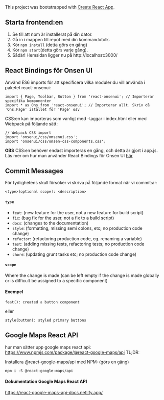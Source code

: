 This project was bootstrapped with [Create React App](https://github.com/facebook/create-react-app).

## Starta frontend:en 
1. Se till att npm är installerat på din dator.
2. Gå in i mappen till repot med din kommandotolk.
3. Kör `npm install` (detta görs en gång)
4. Kör `npm start`(detta görs varje gång). 
5. Sådär! Hemsidan ligger nu på http://localhost:3000/


## React Bindings för Onsen UI

Använd ES6 imports för att specificera vilka moduler du vill använda i paketet react-onsenui: 

```
import { Page, Toolbar, Button } from 'react-onsenui'; // Importerar specifika komponenter
import * as Ons from 'react-onsenui'; // Importerar allt. Skriv då 'Ons.Page' istället för 'Page' osv
```

CSS:en kan importeras som vanligt med <link>-taggar i index.html eller med Webpack på följande sätt:

```
// Webpack CSS import
import 'onsenui/css/onsenui.css';
import 'onsenui/css/onsen-css-components.css';
```

**OBS** CSS:en behöver endast importeras en gång, och detta är gjort i app.js.
Läs mer om hur man använder React Bindings för Onsen UI [här](https://onsen.io/v2/guide/react/)


## Commit Messages

För tydlighetens skull försöker vi skriva på följande format när vi commit:ar: 

```
<type>[optional scope]: <description>
```

#### `type`
* `feat`: (new feature for the user, not a new feature for build script)
* `fix`: (bug fix for the user, not a fix to a build script)
* `docs`: (changes to the documentation)
* `style`: (formatting, missing semi colons, etc; no production code change)
* `refactor`: (refactoring production code, eg. renaming a variable)
* `test`: (adding missing tests, refactoring tests; no production code change)
* `chore`: (updating grunt tasks etc; no production code change)

#### `scope`
Where the change is made (can be left empty if the change is made globally or is difficult be assigned to a specific component)

#### Exempel

`feat(): created a button component`

eller

`style(button): styled primary buttons`


## Google Maps React API
hur man sätter upp google maps react api: https://www.npmjs.com/package/@react-google-maps/api
TL;DR:

Installera @react-google-maps/api med NPM: (görs en gång)


`npm i -S @react-google-maps/api` 

#### Dokumentation Google Maps React API
https://react-google-maps-api-docs.netlify.app/
